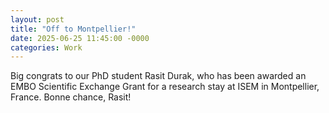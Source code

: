 ```yaml
---
layout: post
title: "Off to Montpellier!"
date: 2025-06-25 11:45:00 -0000
categories: Work
---
```



Big congrats to our PhD student Rasit Durak, who has been awarded an EMBO Scientific Exchange Grant for a research stay at ISEM in Montpellier, France.  Bonne chance, Rasit!
